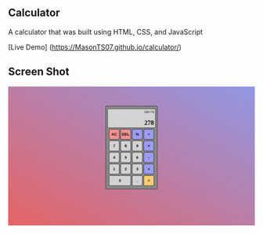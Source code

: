## Calculator

A calculator that was built using HTML, CSS, and JavaScript

[Live Demo] (https://MasonTS07.github.io/calculator/)

## Screen Shot

![](images/CalculatorSS.png)


